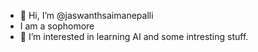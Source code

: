 - 👋 Hi, I’m @jaswanthsaimanepalli
-    I am a sophomore
- 👀 I’m interested in learning AI and some intresting stuff.

<!---
jaswanthsaimanepalli/jaswanthsaimanepalli is a ✨ special ✨ repository because its `README.md` (this file) appears on your GitHub profile.
You can click the Preview link to take a look at your changes.
--->
